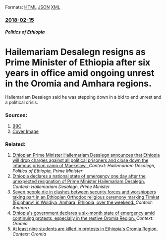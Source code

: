 
Formats: [HTML](/news/2018/02/15/hailemariam-desalegn-resigns-as-prime-minister-of-ethiopia-after-six-years-in-office-amid-ongoing-unrest-in-the-oromia-and-amhara-regions.html)  [JSON](/news/2018/02/15/hailemariam-desalegn-resigns-as-prime-minister-of-ethiopia-after-six-years-in-office-amid-ongoing-unrest-in-the-oromia-and-amhara-regions.json)  [XML](/news/2018/02/15/hailemariam-desalegn-resigns-as-prime-minister-of-ethiopia-after-six-years-in-office-amid-ongoing-unrest-in-the-oromia-and-amhara-regions.xml)  

### [2018-02-15](/news/2018/02/15/index.md)

##### Politics of Ethiopia
# Hailemariam Desalegn resigns as Prime Minister of Ethiopia after six years in office amid ongoing unrest in the Oromia and Amhara regions. 

Hailemariam Desalegn said he was stepping down in a bid to end unrest and a political crisis.


### Sources:

1. [BBC](http://www.bbc.co.uk/news/world-africa-43073285)
1. [Cover Image](https://ichef.bbci.co.uk/news/1024/branded_news/16B37/production/_100038929_desalegn.jpg)

### Related:

1. [Ethiopian Prime Minister Hailemariam Desalegn announces that Ethiopia will drop charges against all political prisoners and close down the infamous prison camp of Maekelawi. ](/news/2018/01/3/ethiopian-prime-minister-hailemariam-desalegn-announces-that-ethiopia-will-drop-charges-against-all-political-prisoners-and-close-down-the-i.md) _Context: Hailemariam Desalegn, Politics of Ethiopia, Prime Minister_
2. [Ethiopia declares a national state of emergency one day after the unexpected resignation of Prime Minister Hailemariam Desalegn. ](/news/2018/02/16/ethiopia-declares-a-national-state-of-emergency-one-day-after-the-unexpected-resignation-of-prime-minister-hailemariam-desalegn.md) _Context: Hailemariam Desalegn, Prime Minister_
3. [Seven people die in clashes between security forces and worshippers taking part in an Ethiopian Orthodox religious ceremony marking Timkat (Epiphany) in Woldiya, Amhara, Ethiopia, over the weekend. ](/news/2018/01/22/seven-people-die-in-clashes-between-security-forces-and-worshippers-taking-part-in-an-ethiopian-orthodox-religious-ceremony-marking-timkat.md) _Context: Amhara_
4. [Ethiopia's government declares a six-month state of emergency amid continuing protests, especially in the restive Oromia Region. ](/news/2016/10/9/ethiopia-s-government-declares-a-six-month-state-of-emergency-amid-continuing-protests-especially-in-the-restive-oromia-region.md) _Context: Oromia_
5. [At least nine students are killed in protests in Ethiopia's Oromia Region. ](/news/2014/05/2/at-least-nine-students-are-killed-in-protests-in-ethiopia-s-oromia-region.md) _Context: Oromia_
